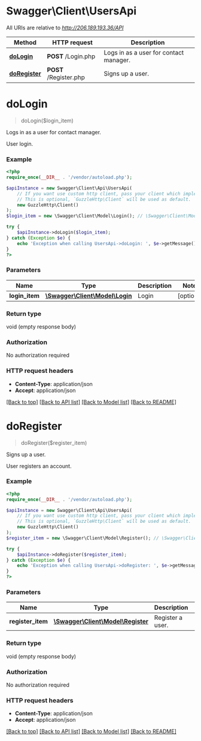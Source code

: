 # Swagger\Client\UsersApi

All URIs are relative to *http://206.189.193.36/API*

Method | HTTP request | Description
------------- | ------------- | -------------
[**doLogin**](UsersApi.md#doLogin) | **POST** /Login.php | Logs in as a user for contact manager.
[**doRegister**](UsersApi.md#doRegister) | **POST** /Register.php | Signs up a user.


# **doLogin**
> doLogin($login_item)

Logs in as a user for contact manager.

User login.

### Example
```php
<?php
require_once(__DIR__ . '/vendor/autoload.php');

$apiInstance = new Swagger\Client\Api\UsersApi(
    // If you want use custom http client, pass your client which implements `GuzzleHttp\ClientInterface`.
    // This is optional, `GuzzleHttp\Client` will be used as default.
    new GuzzleHttp\Client()
);
$login_item = new \Swagger\Client\Model\Login(); // \Swagger\Client\Model\Login | Login

try {
    $apiInstance->doLogin($login_item);
} catch (Exception $e) {
    echo 'Exception when calling UsersApi->doLogin: ', $e->getMessage(), PHP_EOL;
}
?>
```

### Parameters

Name | Type | Description  | Notes
------------- | ------------- | ------------- | -------------
 **login_item** | [**\Swagger\Client\Model\Login**](../Model/Login.md)| Login | [optional]

### Return type

void (empty response body)

### Authorization

No authorization required

### HTTP request headers

 - **Content-Type**: application/json
 - **Accept**: application/json

[[Back to top]](#) [[Back to API list]](../../README.md#documentation-for-api-endpoints) [[Back to Model list]](../../README.md#documentation-for-models) [[Back to README]](../../README.md)

# **doRegister**
> doRegister($register_item)

Signs up a user.

User registers an account.

### Example
```php
<?php
require_once(__DIR__ . '/vendor/autoload.php');

$apiInstance = new Swagger\Client\Api\UsersApi(
    // If you want use custom http client, pass your client which implements `GuzzleHttp\ClientInterface`.
    // This is optional, `GuzzleHttp\Client` will be used as default.
    new GuzzleHttp\Client()
);
$register_item = new \Swagger\Client\Model\Register(); // \Swagger\Client\Model\Register | Register a user.

try {
    $apiInstance->doRegister($register_item);
} catch (Exception $e) {
    echo 'Exception when calling UsersApi->doRegister: ', $e->getMessage(), PHP_EOL;
}
?>
```

### Parameters

Name | Type | Description  | Notes
------------- | ------------- | ------------- | -------------
 **register_item** | [**\Swagger\Client\Model\Register**](../Model/Register.md)| Register a user. | [optional]

### Return type

void (empty response body)

### Authorization

No authorization required

### HTTP request headers

 - **Content-Type**: application/json
 - **Accept**: application/json

[[Back to top]](#) [[Back to API list]](../../README.md#documentation-for-api-endpoints) [[Back to Model list]](../../README.md#documentation-for-models) [[Back to README]](../../README.md)

